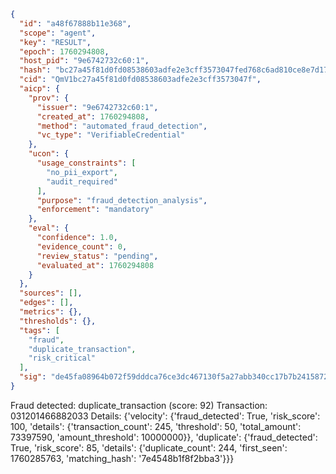 ```json
{
  "id": "a48f67888b11e368",
  "scope": "agent",
  "key": "RESULT",
  "epoch": 1760294808,
  "host_pid": "9e6742732c60:1",
  "hash": "bc27a45f81d0fd08538603adfe2e3cff3573047fed768c6ad810ce8e7d175b2a",
  "cid": "QmV1bc27a45f81d0fd08538603adfe2e3cff3573047f",
  "aicp": {
    "prov": {
      "issuer": "9e6742732c60:1",
      "created_at": 1760294808,
      "method": "automated_fraud_detection",
      "vc_type": "VerifiableCredential"
    },
    "ucon": {
      "usage_constraints": [
        "no_pii_export",
        "audit_required"
      ],
      "purpose": "fraud_detection_analysis",
      "enforcement": "mandatory"
    },
    "eval": {
      "confidence": 1.0,
      "evidence_count": 0,
      "review_status": "pending",
      "evaluated_at": 1760294808
    }
  },
  "sources": [],
  "edges": [],
  "metrics": {},
  "thresholds": {},
  "tags": [
    "fraud",
    "duplicate_transaction",
    "risk_critical"
  ],
  "sig": "de45fa08964b072f59dddca76ce3dc467130f5a27abb340cc17b7b241587268c"
}
```

Fraud detected: duplicate_transaction (score: 92)
Transaction: 031201466882033
Details: {'velocity': {'fraud_detected': True, 'risk_score': 100, 'details': {'transaction_count': 245, 'threshold': 50, 'total_amount': 73397590, 'amount_threshold': 10000000}}, 'duplicate': {'fraud_detected': True, 'risk_score': 85, 'details': {'duplicate_count': 244, 'first_seen': 1760285763, 'matching_hash': '7e4548b1f8f2bba3'}}}